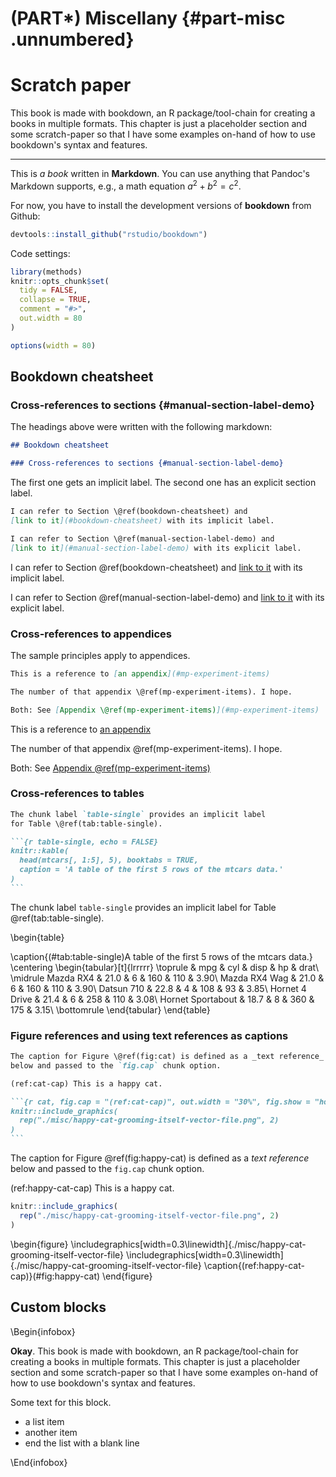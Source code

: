 
(PART\*) Miscellany {#part-misc .unnumbered}
========================================================================

Scratch paper
========================================================================

This book is made with bookdown, an R package/tool-chain for creating a
books in multiple formats. This chapter is just a placeholder section
and some scratch-paper so that I have some examples on-hand of how to
use bookdown's syntax and features.

***

This is *a book* written in **Markdown**. You can use anything that
Pandoc's Markdown supports, e.g., a math equation $a^2 + b^2 = c^2$.

For now, you have to install the development versions of **bookdown**
from Github:



```r
devtools::install_github("rstudio/bookdown")
```

Code settings:




```r
library(methods)
knitr::opts_chunk$set(
  tidy = FALSE,
  collapse = TRUE,
  comment = "#>",
  out.width = 80
)

options(width = 80)
```

Bookdown cheatsheet
------------------------------------------------------------------------

### Cross-references to sections {#manual-section-label-demo}

The headings above were written with the following markdown:

```markdown
## Bookdown cheatsheet

### Cross-references to sections {#manual-section-label-demo}
```

The first one gets an implicit label. The second one has an 
explicit section label.

```markdown
I can refer to Section \@ref(bookdown-cheatsheet) and 
[link to it](#bookdown-cheatsheet) with its implicit label.

I can refer to Section \@ref(manual-section-label-demo) and 
[link to it](#manual-section-label-demo) with its explicit label.
```

I can refer to Section \@ref(bookdown-cheatsheet) and 
[link to it](#bookdown-cheatsheet) with its implicit label.

I can refer to Section \@ref(manual-section-label-demo) and 
[link to it](#manual-section-label-demo) with its explicit label.

### Cross-references to appendices

The sample principles apply to appendices.

```markdown
This is a reference to [an appendix](#mp-experiment-items)

The number of that appendix \@ref(mp-experiment-items). I hope.

Both: See [Appendix \@ref(mp-experiment-items)](#mp-experiment-items)
```

This is a reference to [an appendix](#mp-experiment-items)

The number of that appendix \@ref(mp-experiment-items). I hope.

Both: See [Appendix \@ref(mp-experiment-items)](#mp-experiment-items)

### Cross-references to tables

````markdown
The chunk label `table-single` provides an implicit label 
for Table \@ref(tab:table-single).

```{r table-single, echo = FALSE}
knitr::kable(
  head(mtcars[, 1:5], 5), booktabs = TRUE,
  caption = 'A table of the first 5 rows of the mtcars data.'
)
```
````

The chunk label `table-single` provides an implicit label 
for Table \@ref(tab:table-single).

\begin{table}

\caption{(\#tab:table-single)A table of the first 5 rows of the mtcars data.}
\centering
\begin{tabular}[t]{lrrrrr}
\toprule
  & mpg & cyl & disp & hp & drat\\
\midrule
Mazda RX4 & 21.0 & 6 & 160 & 110 & 3.90\\
Mazda RX4 Wag & 21.0 & 6 & 160 & 110 & 3.90\\
Datsun 710 & 22.8 & 4 & 108 & 93 & 3.85\\
Hornet 4 Drive & 21.4 & 6 & 258 & 110 & 3.08\\
Hornet Sportabout & 18.7 & 8 & 360 & 175 & 3.15\\
\bottomrule
\end{tabular}
\end{table}

### Figure references and using text references as captions

````markdown
The caption for Figure \@ref(fig:cat) is defined as a _text reference_
below and passed to the `fig.cap` chunk option.

(ref:cat-cap) This is a happy cat.

```{r cat, fig.cap = "(ref:cat-cap)", out.width = "30%", fig.show = "hold"}
knitr::include_graphics(
  rep("./misc/happy-cat-grooming-itself-vector-file.png", 2)
)
```
````

<!-- I actually can't use that same text-reference label here because  -->
<!-- then that text will be injected into the code block above, so I -->
<!-- add `happy-` to the labels. -->



The caption for Figure \@ref(fig:happy-cat) is defined as a *text
reference* below and passed to the `fig.cap` chunk option.

(ref:happy-cat-cap) This is a happy cat.


```r
knitr::include_graphics(
  rep("./misc/happy-cat-grooming-itself-vector-file.png", 2)
)
```

\begin{figure}
\includegraphics[width=0.3\linewidth]{./misc/happy-cat-grooming-itself-vector-file} \includegraphics[width=0.3\linewidth]{./misc/happy-cat-grooming-itself-vector-file} \caption{(ref:happy-cat-cap)}(\#fig:happy-cat)
\end{figure}




Custom blocks
------------------------------------------------------------------------

\Begin{infobox}
<div class = "infobox">

**Okay**. This book is made with bookdown, an R package/tool-chain for
creating a books in multiple formats. This chapter is just a placeholder
section and some scratch-paper so that I have some examples on-hand of
how to use bookdown's syntax and features.

Some text for this block.

  - a list item
  - another item
  - end the list with a blank line

</div>
\End{infobox}
